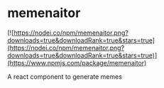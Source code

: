 # memenaitor

[![https://nodei.co/npm/memenaitor.png?downloads=true&downloadRank=true&stars=true](https://nodei.co/npm/memenaitor.png?downloads=true&downloadRank=true&stars=true)](https://www.npmjs.com/package/memenaitor)

A react component to generate memes